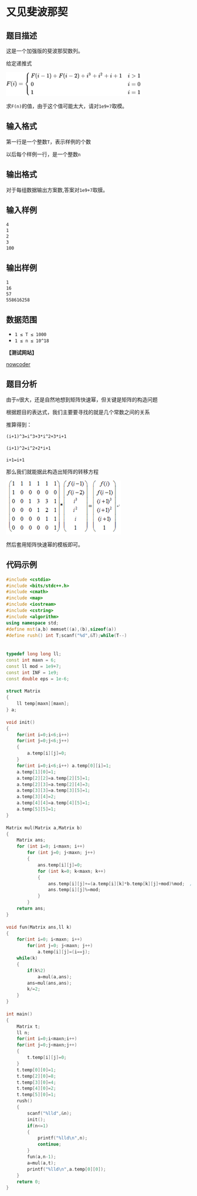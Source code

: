 # 又见斐波那契


## 题目描述

这是一个加强版的斐波那契数列。 

给定递推式

![image](images/20180427154236975.png)

求`F(n)`的值，由于这个值可能太大，请对`1e9+7`取模。

## 输入格式

第一行是一个整数`T`，表示样例的个数

以后每个样例一行，是一个整数`n`


## 输出格式

对于每组数据输出方案数,答案对`1e9+7`取膜。

## 输入样例

    4
    1
    2
    3
    100

## 输出样例

    1
    16
    57
    558616258
 
    
## 数据范围

- `1 ≤ T ≤ 1000`
- `1 ≤ n ≤ 10^18`

**【测试网站】**

[nowcoder](https://ac.nowcoder.com/acm/contest/105/G) 

## 题目分析

 由于`n`很大，还是自然地想到矩阵快速幂，但关键是矩阵的构造问题
 
 根据题目的表达式，我们主要要寻找的就是几个常数之间的关系
 
 推算得到：
 
    (i+1)^3=i^3+3*i^2+3*i+1
    
    (i+1)^2=i^2+2*i+1
    
    i+1=i+1
 那么我们就能据此构造出矩阵的转移方程
 
 ![image](images/20180427154248283.png)

  然后套用矩阵快速幂的模板即可。

## 代码示例

```c++
#include <cstdio>
#include <bits/stdc++.h>
#include <cmath>
#include <map>
#include <iostream>
#include <cstring>
#include <algorithm>
using namespace std;
#define mst(a,b) memset((a),(b),sizeof(a))
#define rush() int T;scanf("%d",&T);while(T--)


typedef long long ll;
const int maxn = 6;
const ll mod = 1e9+7;
const int INF = 1e9;
const double eps = 1e-6;

struct Matrix
{
    ll temp[maxn][maxn];
} a;

void init()
{
    for(int i=0;i<6;i++)
    for(int j=0;j<6;j++)
    {
        a.temp[i][j]=0;
    }
    for(int i=0;i<6;i++) a.temp[0][i]=1;
    a.temp[1][0]=1;
    a.temp[2][2]=a.temp[2][5]=1;
    a.temp[2][3]=a.temp[2][4]=3;
    a.temp[3][3]=a.temp[3][5]=1;
    a.temp[3][4]=2;
    a.temp[4][4]=a.temp[4][5]=1;
    a.temp[5][5]=1;
}

Matrix mul(Matrix a,Matrix b)
{
    Matrix ans;
    for (int i=0; i<maxn; i++)
        for (int j=0; j<maxn; j++)
        {
            ans.temp[i][j]=0;
            for (int k=0; k<maxn; k++)
            {
                ans.temp[i][j]+=(a.temp[i][k]*b.temp[k][j]+mod)%mod;  //特别注意
                ans.temp[i][j]%=mod;
            }
        }
    return ans;
}

void fun(Matrix ans,ll k)
{
    for(int i=0; i<maxn; i++)
        for(int j=0; j<maxn; j++)
            a.temp[i][j]=(i==j);
    while(k)
    {
        if(k%2)
            a=mul(a,ans);
        ans=mul(ans,ans);
        k/=2;
    }
}

int main()
{
    Matrix t;
    ll n;
    for(int i=0;i<maxn;i++)
    for(int j=0;j<maxn;j++)
    {
        t.temp[i][j]=0;
    }
    t.temp[0][0]=1;
    t.temp[2][0]=8;
    t.temp[3][0]=4;
    t.temp[4][0]=2;
    t.temp[5][0]=1;
    rush()
    {
        scanf("%lld",&n);
        init();
        if(n<=1)
        {
            printf("%lld\n",n);
            continue;
        }
        fun(a,n-1);
        a=mul(a,t);
        printf("%lld\n",a.temp[0][0]);
    }
    return 0;
}
```
   
   
   
